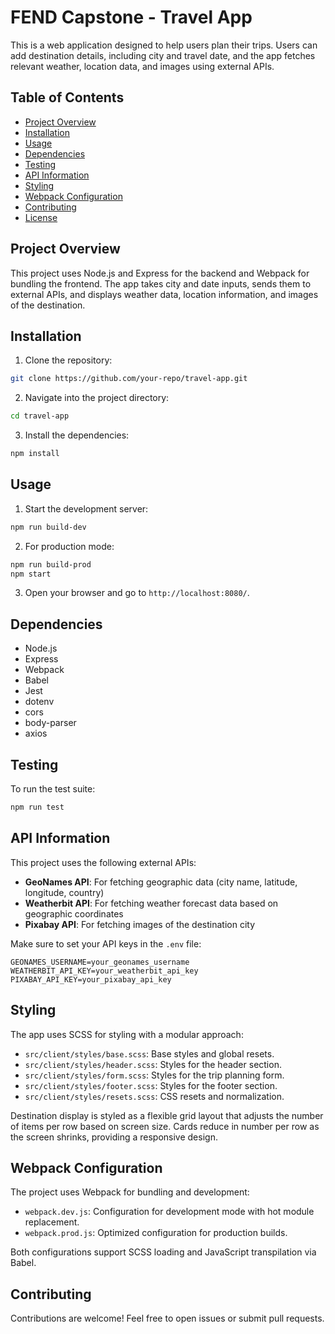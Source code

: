 # FEND Capstone - Travel App

This is a web application designed to help users plan their trips. Users can add destination details, including city and travel date, and the app fetches relevant weather, location data, and images using external APIs.

## Table of Contents

- [Project Overview](#project-overview)
- [Installation](#installation)
- [Usage](#usage)
- [Dependencies](#dependencies)
- [Testing](#testing)
- [API Information](#api-information)
- [Styling](#styling)
- [Webpack Configuration](#webpack-configuration)
- [Contributing](#contributing)
- [License](#license)

## Project Overview

This project uses Node.js and Express for the backend and Webpack for bundling the frontend. The app takes city and date inputs, sends them to external APIs, and displays weather data, location information, and images of the destination.

## Installation

1. Clone the repository:

```bash
git clone https://github.com/your-repo/travel-app.git
```

2. Navigate into the project directory:

```bash
cd travel-app
```

3. Install the dependencies:

```bash
npm install
```

## Usage

1. Start the development server:

```bash
npm run build-dev
```

2. For production mode:

```bash
npm run build-prod
npm start
```

3. Open your browser and go to `http://localhost:8080/`.

## Dependencies

- Node.js
- Express
- Webpack
- Babel
- Jest
- dotenv
- cors
- body-parser
- axios

## Testing

To run the test suite:

```bash
npm run test
```

## API Information

This project uses the following external APIs:

- **GeoNames API**: For fetching geographic data (city name, latitude, longitude, country)
- **Weatherbit API**: For fetching weather forecast data based on geographic coordinates
- **Pixabay API**: For fetching images of the destination city

Make sure to set your API keys in the `.env` file:

```
GEONAMES_USERNAME=your_geonames_username
WEATHERBIT_API_KEY=your_weatherbit_api_key
PIXABAY_API_KEY=your_pixabay_api_key
```

## Styling

The app uses SCSS for styling with a modular approach:

- `src/client/styles/base.scss`: Base styles and global resets.
- `src/client/styles/header.scss`: Styles for the header section.
- `src/client/styles/form.scss`: Styles for the trip planning form.
- `src/client/styles/footer.scss`: Styles for the footer section.
- `src/client/styles/resets.scss`: CSS resets and normalization.

Destination display is styled as a flexible grid layout that adjusts the number of items per row based on screen size. Cards reduce in number per row as the screen shrinks, providing a responsive design.

## Webpack Configuration

The project uses Webpack for bundling and development:

- `webpack.dev.js`: Configuration for development mode with hot module replacement.
- `webpack.prod.js`: Optimized configuration for production builds.

Both configurations support SCSS loading and JavaScript transpilation via Babel.

## Contributing

Contributions are welcome! Feel free to open issues or submit pull requests.

